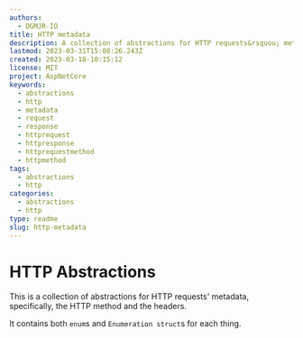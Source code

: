 ```yaml
---
authors:
  - DGMJR-IO
title: HTTP metadata
description: A collection of abstractions for HTTP requests&rsquou; metadata, specifically, the HTTP method and the headers.
lastmod: 2023-03-31T15:08:26.243Z
created: 2023-03-18-10:15:12
license: MIT
project: AspNetCore
keywords:
  - abstractions
  - http
  - metadata
  - request
  - response
  - httprequest
  - httpresponse
  - httprequestmethod
  - httpmethod
tags:
  - abstractions
  - http
categories:
  - abstractions
  - http
type: readme
slug: http-metadata
---
```


# HTTP Abstractions

This is a collection of abstractions for HTTP requests' metadata, specifically, the HTTP method and the headers.

It contains both `enum`s and `Enumeration struct`s for each thing.
